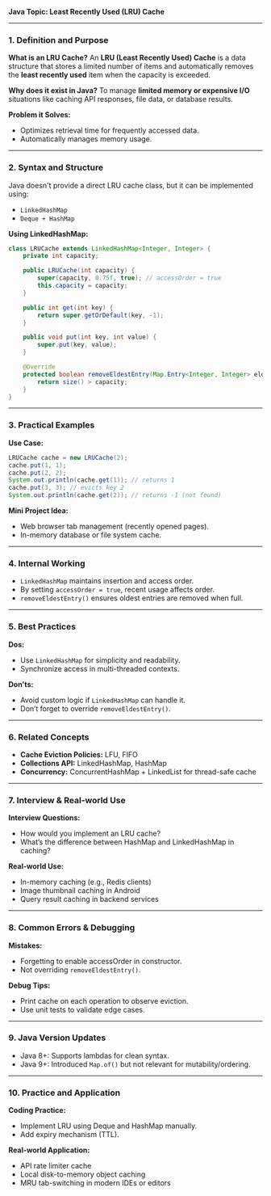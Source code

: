 **Java Topic: Least Recently Used (LRU) Cache**

---

### 1. Definition and Purpose

**What is an LRU Cache?** An **LRU (Least Recently Used) Cache** is a data structure that stores a limited number of items and automatically removes the **least recently used** item when the capacity is exceeded.

**Why does it exist in Java?** To manage **limited memory or expensive I/O** situations like caching API responses, file data, or database results.

**Problem it Solves:**

- Optimizes retrieval time for frequently accessed data.
- Automatically manages memory usage.

---

### 2. Syntax and Structure

Java doesn't provide a direct LRU cache class, but it can be implemented using:

- `LinkedHashMap`
- `Deque + HashMap`

**Using LinkedHashMap:**

```java
class LRUCache extends LinkedHashMap<Integer, Integer> {
    private int capacity;

    public LRUCache(int capacity) {
        super(capacity, 0.75f, true); // accessOrder = true
        this.capacity = capacity;
    }

    public int get(int key) {
        return super.getOrDefault(key, -1);
    }

    public void put(int key, int value) {
        super.put(key, value);
    }

    @Override
    protected boolean removeEldestEntry(Map.Entry<Integer, Integer> eldest) {
        return size() > capacity;
    }
}
```

---

### 3. Practical Examples

**Use Case:**

```java
LRUCache cache = new LRUCache(2);
cache.put(1, 1);
cache.put(2, 2);
System.out.println(cache.get(1)); // returns 1
cache.put(3, 3); // evicts key 2
System.out.println(cache.get(2)); // returns -1 (not found)
```

**Mini Project Idea:**

- Web browser tab management (recently opened pages).
- In-memory database or file system cache.

---

### 4. Internal Working

- `LinkedHashMap` maintains insertion and access order.
- By setting `accessOrder = true`, recent usage affects order.
- `removeEldestEntry()` ensures oldest entries are removed when full.

---

### 5. Best Practices

**Dos:**

- Use `LinkedHashMap` for simplicity and readability.
- Synchronize access in multi-threaded contexts.

**Don'ts:**

- Avoid custom logic if `LinkedHashMap` can handle it.
- Don’t forget to override `removeEldestEntry()`.

---

### 6. Related Concepts

- **Cache Eviction Policies:** LFU, FIFO
- **Collections API:** LinkedHashMap, HashMap
- **Concurrency:** ConcurrentHashMap + LinkedList for thread-safe cache

---

### 7. Interview & Real-world Use

**Interview Questions:**

- How would you implement an LRU cache?
- What’s the difference between HashMap and LinkedHashMap in caching?

**Real-world Use:**

- In-memory caching (e.g., Redis clients)
- Image thumbnail caching in Android
- Query result caching in backend services

---

### 8. Common Errors & Debugging

**Mistakes:**

- Forgetting to enable accessOrder in constructor.
- Not overriding `removeEldestEntry()`.

**Debug Tips:**

- Print cache on each operation to observe eviction.
- Use unit tests to validate edge cases.

---

### 9. Java Version Updates

- Java 8+: Supports lambdas for clean syntax.
- Java 9+: Introduced `Map.of()` but not relevant for mutability/ordering.

---

### 10. Practice and Application

**Coding Practice:**

- Implement LRU using Deque and HashMap manually.
- Add expiry mechanism (TTL).

**Real-world Application:**

- API rate limiter cache
- Local disk-to-memory object caching
- MRU tab-switching in modern IDEs or editors

